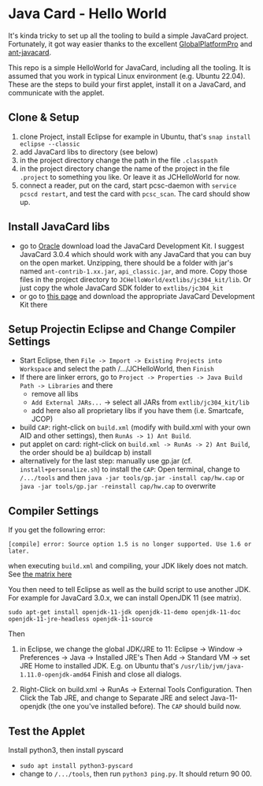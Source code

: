# Java Card - Hello World

It's kinda tricky to set up all the tooling to build a simple JavaCard project. 
Fortunately, it got way easier thanks to the excellent [GlobalPlatformPro](https://github.com/martinpaljak/GlobalPlatformPro)
and [ant-javacard](https://github.com/martinpaljak/ant-javacard).

This repo is a simple HelloWorld for JavaCard, including all the tooling. It is assumed that you work in typical Linux environment (e.g. Ubuntu 22.04). These are the steps to build your first applet, install it on a JavaCard, and communicate with the applet.

## Clone & Setup

1. clone Project, install Eclipse
   for example in Ubuntu, that's `snap install eclipse --classic`
2. add JavaCard libs to directory (see below)   
2. in the project directory change the path in the file `.classpath`
3. in the project directory change the name of the project in the file `.project` to something you like. Or leave it as JCHelloWorld for now.
4. connect a reader, put on the card, start pcsc-daemon with
   `service pcscd restart`, and test the card with `pcsc_scan`. The card should show up.

## Install JavaCard libs

* go to [Oracle](https://www.oracle.com/java/technologies/javacard-sdk-downloads.html) download load the JavaCard Development Kit. 
  I suggest JavaCard 3.0.4 which should work with any JavaCard that you can buy on the open market.
  Unzipping, there should be a folder with jar's named `ant-contrib-1.xx.jar`,
  `api_classic.jar`, and more. Copy those files in the project directory to
  `JCHelloWorld/extlibs/jc304_kit/lib`. Or just copy the whole JavaCard SDK
  folder to `extlibs/jc304_kit`
* or go to [this page](https://github.com/martinpaljak/oracle_javacard_sdks) and
  download the appropriate JavaCard Development Kit there

## Setup Projectin Eclipse and Change Compiler Settings

* Start Eclipse, then 
    `File -> Import -> Existing Projects into Workspace`
     and select the path /.../JCHelloWorld, then `Finish`
* If there are linker errors, go to `Project -> Properties -> Java Build Path
  -> Libraries` and there
  * remove all libs
  * `Add External JARs...` -> select all JARs from `extlib/jc304_kit/lib`
  * add here also all proprietary libs if you have them (i.e. Smartcafe, JCOP)
* build `CAP`: right-click on `build.xml` (modify with build.xml with your own AID and other settings), 
  then `RunAs -> 1) Ant Build`.
* put applet on card: right-click on `build.xml -> RunAs -> 2) Ant Build`,
  the order should be a) buildcap b) install
* alternatively for the last step: manually use gp.jar (cf. `install+personalize.sh`) to install the `CAP`:
  Open terminal, change to `/.../tools` and then
  `java -jar tools/gp.jar -install cap/hw.cap` or `java -jar tools/gp.jar -reinstall cap/hw.cap`
  to overwrite
  
## Compiler Settings

If you get the followring error:

`[compile] error: Source option 1.5 is no longer supported. Use 1.6 or later.`

when executing `build.xml` and compiling, your JDK likely does not match.
See [the matrix here](https://github.com/martinpaljak/ant-javacard/wiki/Version-compatibility)

You then need to tell Eclipse as well as the build script to use another JDK.
For example for JavaCard 3.0.x, we can install OpenJDK 11 (see matrix).

`sudo apt-get install openjdk-11-jdk openjdk-11-demo openjdk-11-doc openjdk-11-jre-headless openjdk-11-source`

Then
1) in Eclipse, we change the global JDK/JRE to 11: Eclipse -> Window -> Preferences -> Java -> Installed JRE's
Then Add -> Standard VM -> set JRE Home to installed JDK. E.g. on Ubuntu that's `/usr/lib/jvm/java-1.11.0-openjdk-amd64`
Finish and close all dialogs.

2) Right-Click on build.xml -> RunAs -> External Tools Configuration. Then Click the Tab JRE, and change to Separate JRE and 
select Java-11-openjdk (the one you've installed before). The `CAP` should build now.


## Test the Applet

Install python3, then install pyscard
* `sudo apt install python3-pyscard`
* change to `/.../tools`, then run `python3 ping.py`. It should return 90 00.
